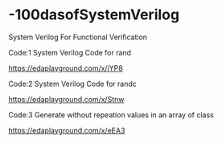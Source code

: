 # -100dasofSystemVerilog
System Verilog For Functional Verification

Code:1 System Verilog Code for rand 

https://edaplayground.com/x/iYP8

Code:2 System Verilog Code for randc

https://edaplayground.com/x/Stnw

Code:3 Generate without repeation values in an array of class

https://edaplayground.com/x/eEA3
